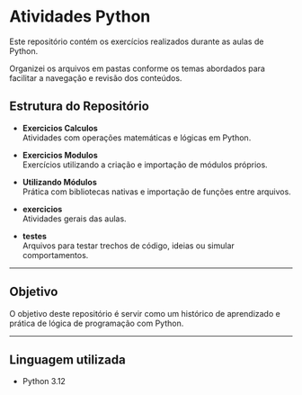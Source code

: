 # Atividades Python

Este repositório contém os exercícios realizados durante as aulas de Python.

Organizei os arquivos em pastas conforme os temas abordados para facilitar a navegação e revisão dos conteúdos.

## Estrutura do Repositório

- **Exercicios Calculos**  
  Atividades com operações matemáticas e lógicas em Python.

- **Exercicios Modulos**  
  Exercícios utilizando a criação e importação de módulos próprios.

- **Utilizando Módulos**  
  Prática com bibliotecas nativas e importação de funções entre arquivos.

- **exercicios**  
  Atividades gerais das aulas.

- **testes**  
  Arquivos para testar trechos de código, ideias ou simular comportamentos.

---

## Objetivo

O objetivo deste repositório é servir como um histórico de aprendizado e prática de lógica de programação com Python.

---

## Linguagem utilizada

- Python 3.12
